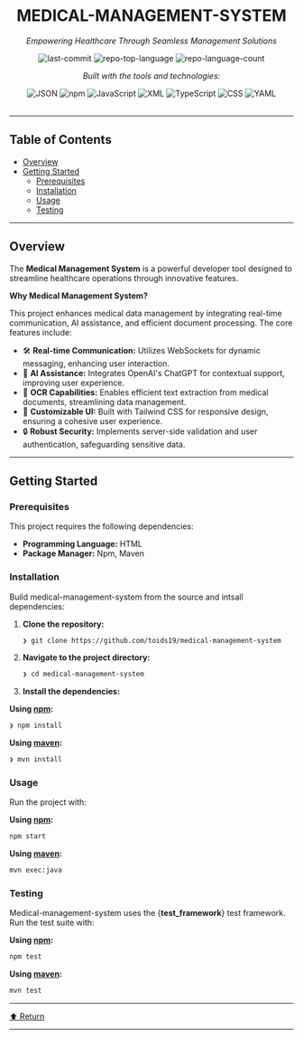 <div id="top">

<!-- HEADER STYLE: CLASSIC -->
<div align="center">


# MEDICAL-MANAGEMENT-SYSTEM

<em>Empowering Healthcare Through Seamless Management Solutions</em>

<!-- BADGES -->
<img src="https://img.shields.io/github/last-commit/toids19/medical-management-system?style=flat&logo=git&logoColor=white&color=0080ff" alt="last-commit">
<img src="https://img.shields.io/github/languages/top/toids19/medical-management-system?style=flat&color=0080ff" alt="repo-top-language">
<img src="https://img.shields.io/github/languages/count/toids19/medical-management-system?style=flat&color=0080ff" alt="repo-language-count">

<em>Built with the tools and technologies:</em>

<img src="https://img.shields.io/badge/JSON-000000.svg?style=flat&logo=JSON&logoColor=white" alt="JSON">
<img src="https://img.shields.io/badge/npm-CB3837.svg?style=flat&logo=npm&logoColor=white" alt="npm">
<img src="https://img.shields.io/badge/JavaScript-F7DF1E.svg?style=flat&logo=JavaScript&logoColor=black" alt="JavaScript">
<img src="https://img.shields.io/badge/XML-005FAD.svg?style=flat&logo=XML&logoColor=white" alt="XML">
<img src="https://img.shields.io/badge/TypeScript-3178C6.svg?style=flat&logo=TypeScript&logoColor=white" alt="TypeScript">
<img src="https://img.shields.io/badge/CSS-663399.svg?style=flat&logo=CSS&logoColor=white" alt="CSS">
<img src="https://img.shields.io/badge/YAML-CB171E.svg?style=flat&logo=YAML&logoColor=white" alt="YAML">

</div>
<br>

---

## Table of Contents

- [Overview](#overview)
- [Getting Started](#getting-started)
    - [Prerequisites](#prerequisites)
    - [Installation](#installation)
    - [Usage](#usage)
    - [Testing](#testing)

---

## Overview

The **Medical Management System** is a powerful developer tool designed to streamline healthcare operations through innovative features. 

**Why Medical Management System?**

This project enhances medical data management by integrating real-time communication, AI assistance, and efficient document processing. The core features include:

- 🛠️ **Real-time Communication:** Utilizes WebSockets for dynamic messaging, enhancing user interaction.
- 🤖 **AI Assistance:** Integrates OpenAI's ChatGPT for contextual support, improving user experience.
- 📄 **OCR Capabilities:** Enables efficient text extraction from medical documents, streamlining data management.
- 🎨 **Customizable UI:** Built with Tailwind CSS for responsive design, ensuring a cohesive user experience.
- 🔒 **Robust Security:** Implements server-side validation and user authentication, safeguarding sensitive data.

---

## Getting Started

### Prerequisites

This project requires the following dependencies:

- **Programming Language:** HTML
- **Package Manager:** Npm, Maven

### Installation

Build medical-management-system from the source and intsall dependencies:

1. **Clone the repository:**

    ```sh
    ❯ git clone https://github.com/toids19/medical-management-system
    ```

2. **Navigate to the project directory:**

    ```sh
    ❯ cd medical-management-system
    ```

3. **Install the dependencies:**

**Using [npm](https://www.npmjs.com/):**

```sh
❯ npm install
```
**Using [maven](https://maven.apache.org/):**

```sh
❯ mvn install
```

### Usage

Run the project with:

**Using [npm](https://www.npmjs.com/):**

```sh
npm start
```
**Using [maven](https://maven.apache.org/):**

```sh
mvn exec:java
```

### Testing

Medical-management-system uses the {__test_framework__} test framework. Run the test suite with:

**Using [npm](https://www.npmjs.com/):**

```sh
npm test
```
**Using [maven](https://maven.apache.org/):**

```sh
mvn test
```

---

<div align="left"><a href="#top">⬆ Return</a></div>

---
